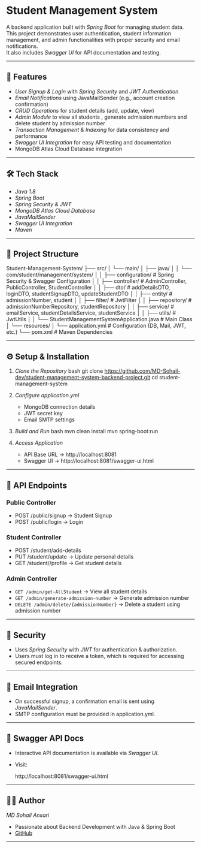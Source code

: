# Student Management System

A backend application built with *Spring Boot* for managing student data.  
This project demonstrates user authentication, student information management, and admin functionalities with proper security and email notifications.  
It also includes *Swagger UI* for API documentation and testing.

---

## 🚀 Features
- *User Signup & Login* with *Spring Security* and *JWT Authentication*
- *Email Notifications* using JavaMailSender (e.g., account creation confirmation)
- *CRUD Operations* for student details (add, update, view)
- *Admin Module* to view all students , generate admission numbers and delete student by admission number
- *Transaction Management & Indexing* for data consistency and performance
- *Swagger UI Integration* for easy API testing and documentation
-  MongoDB Atlas Cloud Database integration

---

## 🛠 Tech Stack
- *Java 1.8*
- *Spring Boot*
- *Spring Security & JWT*
- *MongoDB Atlas Cloud Database*
- *JavaMailSender*
- *Swagger UI Integration*
- *Maven*

---

## 📂 Project Structure

Student-Management-System/
├── src/
│ └── main/
│ ├── java/
│ │ └── com/student/management/system/
│ │ ├── configuration/ # Spring Security & Swagger Configuration
│ │ ├── controller/ # AdminController, PublicController, StudentController
│ │ ├── dto/ # addDetailsDTO, loginDTO, studentSignupDTO, updateStudentDTO
│ │ ├── entity/ # admissionNumber, student
│ │ ├── filter/ # JwtFilter
│ │ ├── repository/ # admissionNumberRepository, studentRepository
│ │ ├── service/ # emailService, studentDetailsService, studentService
│ │ ├── utils/ # JwtUtils
│ │ └── StudentManagementSystemApplication.java # Main Class
│ └── resources/
│ └── application.yml # Configuration (DB, Mail, JWT, etc.)
└── pom.xml # Maven Dependencies

---

## ⚙ Setup & Installation

1. *Clone the Repository*
   bash
   git clone https://github.com/MD-Sohail-dev/student-management-system-backend-project.git
   cd student-management-system
   

2. *Configure application.yml*
   - MongoDB connection details  
   - JWT secret key  
   - Email SMTP settings  


3. *Build and Run*
   bash
   mvn clean install
   mvn spring-boot:run
   

4. *Access Application*
   - API Base URL → http://localhost:8081
   - Swagger UI → http://localhost:8081/swagger-ui.html

---

## 📌 API Endpoints

### Public Controller
- POST /public/signup → Student Signup  
- POST /public/login →  Login  

### Student Controller
- POST /student/add-details
- PUT /student/update → Update personal details  
- GET /student//profile → Get student details  

### Admin Controller
- `GET /admin/get-AllStudent` → View all student details  
- `GET /admin/generate-admission-number` → Generate admission number  
- `DELETE /admin/delete/{admissionNumber}` → Delete a student using admission number
  

---

## 🔐 Security
- Uses *Spring Security* with *JWT* for authentication & authorization.  
- Users must log in to receive a token, which is required for accessing secured endpoints.  

---

## 📧 Email Integration
- On successful signup, a confirmation email is sent using *JavaMailSender*.  
- SMTP configuration must be provided in application.yml.

---

## 📖 Swagger API Docs
- Interactive API documentation is available via *Swagger UI*.  
- Visit:  
  
  http://localhost:8081/swagger-ui.html
  

---

## 👨‍💻 Author
*MD Sohail Ansari*  
- Passionate about Backend Development with Java & Spring Boot  
- [GitHub](https://github.com/MD-Sohail-dev)

---
